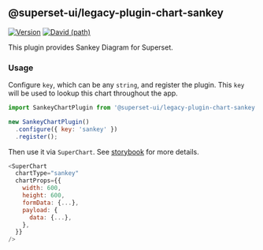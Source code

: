## @superset-ui/legacy-plugin-chart-sankey

[![Version](https://img.shields.io/npm/v/@superset-ui/legacy-plugin-chart-sankey.svg?style=flat-square)](https://img.shields.io/npm/v/@superset-ui/legacy-plugin-chart-sankey.svg?style=flat-square)
[![David (path)](https://img.shields.io/david/apache-superset/superset-ui-plugins.svg?path=packages%2Fsuperset-ui-legacy-plugin-chart-sankey&style=flat-square)](https://david-dm.org/apache-superset/superset-ui-plugins?path=packages/superset-ui-legacy-plugin-chart-sankey)

This plugin provides Sankey Diagram for Superset.

### Usage

Configure `key`, which can be any `string`, and register the plugin. This `key` will be used to lookup this chart throughout the app.

```js
import SankeyChartPlugin from '@superset-ui/legacy-plugin-chart-sankey';

new SankeyChartPlugin()
  .configure({ key: 'sankey' })
  .register();
```

Then use it via `SuperChart`. See [storybook](https://apache-superset.github.io/superset-ui-plugins/?selectedKind=plugin-chart-sankey) for more details.

```js
<SuperChart
  chartType="sankey"
  chartProps={{
    width: 600,
    height: 600,
    formData: {...},
    payload: {
      data: {...},
    },
  }}
/>
```